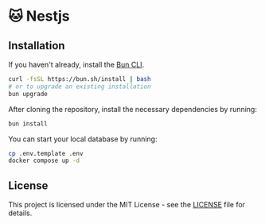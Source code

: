 # 🐱 Nestjs

## Installation

If you haven't already, install the [Bun CLI](https://bun.sh/).

```sh
curl -fsSL https://bun.sh/install | bash
# or to upgrade an existing installation
bun upgrade
```

After cloning the repository, install the necessary dependencies by running:

```sh
bun install
```

You can start your local database by running:

```sh
cp .env.template .env
docker compose up -d
```

## License

This project is licensed under the MIT License - see the [LICENSE](LICENSE) file for details.
